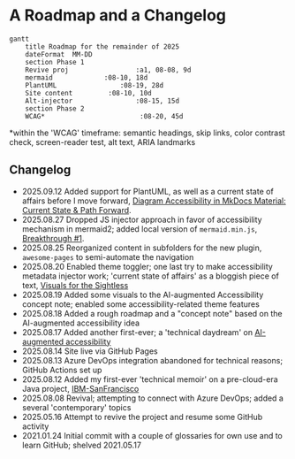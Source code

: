 # A Roadmap and a Changelog

```mermaid
gantt
    title Roadmap for the remainder of 2025
    dateFormat  MM-DD
    section Phase 1
    Revive proj                 :a1, 08-08, 9d
    mermaid             :08-10, 18d
    PlantUML                :08-19, 28d
    Site content         :08-10, 10d
    Alt-injector                :08-15, 15d
    section Phase 2
    WCAG*                        :08-20, 45d
```

*within the 'WCAG' timeframe: semantic headings, skip links, color contrast check, screen-reader test, alt text, ARIA landmarks

## Changelog

- 2025.09.12 Added support for PlantUML, as well as a current state of affairs before I move forward, [Diagram Accessibility in MkDocs Material: Current State & Path Forward](mkdocs-mermaid-plantuml-graphviz.md).
- 2025.08.27 Dropped JS injector approach in favor of accessibility mechanism in mermaid2; added local version of `mermaid.min.js`, [Breakthrough #1](../sec_accss/breakthru1-mermaid-svg.md).
- 2025.08.25 Reorganized content in subfolders for the new plugin, `awesome-pages` to semi-automate the navigation
- 2025.08.20 Enabled theme toggler; one last try to make accessibility metadata injector work; 'current state of affairs' as a bloggish piece of text, [Visuals for the Sightless](../sec_accss/visuals-for-the-sightless.md)  
- 2025.08.19 Added some visuals to the AI-augmented Accessibility concept note; enabled some accessibility-related theme features
- 2025.08.18 Added a rough roadmap and a "concept note" based on the AI-augmented accessibility idea
- 2025.08.17 Added another first-ever; a 'technical daydream' on [AI-augmented accessibility](../sec_freeform/ai-accessibility.md)
- 2025.08.14 Site live via GitHub Pages
- 2025.08.13 Azure DevOps integration abandoned for technical reasons; GitHub Actions set up
- 2025.08.12 Added my first-ever 'technical memoir' on a pre-cloud-era Java project, [IBM-SanFrancisco](../sec_freeform/ibm-sanfran.md)
- 2025.08.08 Revival; attempting to connect with Azure DevOps; added a several 'contemporary' topics
- 2025.05.16 Attempt to revive the project and resume some GitHub activity
- 2021.01.24 Initial commit with a couple of glossaries for own use and to learn GitHub; shelved 2021.05.17

